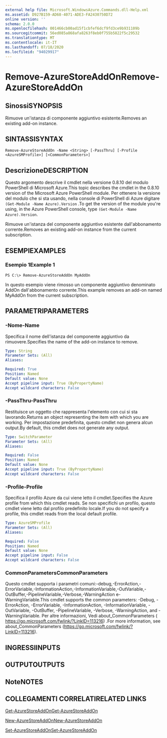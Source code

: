 ```yaml
---
external help file: Microsoft.WindowsAzure.Commands.dll-Help.xml
ms.assetid: D927B159-AD68-4071-ADE3-FA2430750D72
online version: ''
schema: 2.0.0
ms.openlocfilehash: 001466cb00ad15f1cbfef6dcf9fd3ce9b931109b
ms.sourcegitcommit: 56ed085a868afa8263f8eb0f755b5822f5c29532
ms.translationtype: MT
ms.contentlocale: it-IT
ms.lasthandoff: 07/18/2020
ms.locfileid: "94029917"
---
```

# <span data-ttu-id="c43c1-101">Remove-AzureStoreAddOn</span><span class="sxs-lookup"><span data-stu-id="c43c1-101">Remove-AzureStoreAddOn</span></span>

## <span data-ttu-id="c43c1-102">Sinossi</span><span class="sxs-lookup"><span data-stu-id="c43c1-102">SYNOPSIS</span></span>
<span data-ttu-id="c43c1-103">Rimuove un'istanza di componente aggiuntivo esistente.</span><span class="sxs-lookup"><span data-stu-id="c43c1-103">Removes an existing add-on instance.</span></span>

## <span data-ttu-id="c43c1-104">SINTASSI</span><span class="sxs-lookup"><span data-stu-id="c43c1-104">SYNTAX</span></span>

```
Remove-AzureStoreAddOn -Name <String> [-PassThru] [-Profile <AzureSMProfile>] [<CommonParameters>]
```

## <span data-ttu-id="c43c1-105">Descrizione</span><span class="sxs-lookup"><span data-stu-id="c43c1-105">DESCRIPTION</span></span>
<span data-ttu-id="c43c1-106">Questo argomento descrive il cmdlet nella versione 0.8.10 del modulo PowerShell di Microsoft Azure.</span><span class="sxs-lookup"><span data-stu-id="c43c1-106">This topic describes the cmdlet in the 0.8.10 version of the Microsoft Azure PowerShell module.</span></span>
<span data-ttu-id="c43c1-107">Per ottenere la versione del modulo che si sta usando, nella console di PowerShell di Azure digitare `(Get-Module -Name Azure).Version` .</span><span class="sxs-lookup"><span data-stu-id="c43c1-107">To get the version of the module you're using, in the Azure PowerShell console, type `(Get-Module -Name Azure).Version`.</span></span>

<span data-ttu-id="c43c1-108">Rimuove un'istanza del componente aggiuntivo esistente dall'abbonamento corrente.</span><span class="sxs-lookup"><span data-stu-id="c43c1-108">Removes an existing add-on instance from the current subscription.</span></span>

## <span data-ttu-id="c43c1-109">ESEMPI</span><span class="sxs-lookup"><span data-stu-id="c43c1-109">EXAMPLES</span></span>

### <span data-ttu-id="c43c1-110">Esempio 1</span><span class="sxs-lookup"><span data-stu-id="c43c1-110">Example 1</span></span>
```
PS C:\> Remove-AzureStoreAddOn MyAddOn
```

<span data-ttu-id="c43c1-111">In questo esempio viene rimosso un componente aggiuntivo denominato AddOn dall'abbonamento corrente.</span><span class="sxs-lookup"><span data-stu-id="c43c1-111">This example removes an add-on named MyAddOn from the current subscription.</span></span>

## <span data-ttu-id="c43c1-112">PARAMETRI</span><span class="sxs-lookup"><span data-stu-id="c43c1-112">PARAMETERS</span></span>

### <span data-ttu-id="c43c1-113">-Nome</span><span class="sxs-lookup"><span data-stu-id="c43c1-113">-Name</span></span>
<span data-ttu-id="c43c1-114">Specifica il nome dell'istanza del componente aggiuntivo da rimuovere.</span><span class="sxs-lookup"><span data-stu-id="c43c1-114">Specifies the name of the add-on instance to remove.</span></span>

```yaml
Type: String
Parameter Sets: (All)
Aliases: 

Required: True
Position: Named
Default value: None
Accept pipeline input: True (ByPropertyName)
Accept wildcard characters: False
```

### <span data-ttu-id="c43c1-115">-PassThru</span><span class="sxs-lookup"><span data-stu-id="c43c1-115">-PassThru</span></span>
<span data-ttu-id="c43c1-116">Restituisce un oggetto che rappresenta l'elemento con cui si sta lavorando.</span><span class="sxs-lookup"><span data-stu-id="c43c1-116">Returns an object representing the item with which you are working.</span></span>
<span data-ttu-id="c43c1-117">Per impostazione predefinita, questo cmdlet non genera alcun output.</span><span class="sxs-lookup"><span data-stu-id="c43c1-117">By default, this cmdlet does not generate any output.</span></span>

```yaml
Type: SwitchParameter
Parameter Sets: (All)
Aliases: 

Required: False
Position: Named
Default value: None
Accept pipeline input: True (ByPropertyName)
Accept wildcard characters: False
```

### <span data-ttu-id="c43c1-118">-Profile</span><span class="sxs-lookup"><span data-stu-id="c43c1-118">-Profile</span></span>
<span data-ttu-id="c43c1-119">Specifica il profilo Azure da cui viene letto il cmdlet.</span><span class="sxs-lookup"><span data-stu-id="c43c1-119">Specifies the Azure profile from which this cmdlet reads.</span></span>
<span data-ttu-id="c43c1-120">Se non specifichi un profilo, questo cmdlet viene letto dal profilo predefinito locale.</span><span class="sxs-lookup"><span data-stu-id="c43c1-120">If you do not specify a profile, this cmdlet reads from the local default profile.</span></span>

```yaml
Type: AzureSMProfile
Parameter Sets: (All)
Aliases: 

Required: False
Position: Named
Default value: None
Accept pipeline input: False
Accept wildcard characters: False
```

### <span data-ttu-id="c43c1-121">CommonParameters</span><span class="sxs-lookup"><span data-stu-id="c43c1-121">CommonParameters</span></span>
<span data-ttu-id="c43c1-122">Questo cmdlet supporta i parametri comuni:-debug,-ErrorAction,-ErrorVariable,-InformationAction,-InformationVariable,-OutVariable,-OutBuffer,-PipelineVariable,-Verbose,-WarningAction e-WarningVariable.</span><span class="sxs-lookup"><span data-stu-id="c43c1-122">This cmdlet supports the common parameters: -Debug, -ErrorAction, -ErrorVariable, -InformationAction, -InformationVariable, -OutVariable, -OutBuffer, -PipelineVariable, -Verbose, -WarningAction, and -WarningVariable.</span></span> <span data-ttu-id="c43c1-123">Per altre informazioni, Vedi about_CommonParameters ( https://go.microsoft.com/fwlink/?LinkID=113216) .</span><span class="sxs-lookup"><span data-stu-id="c43c1-123">For more information, see about_CommonParameters (https://go.microsoft.com/fwlink/?LinkID=113216).</span></span>

## <span data-ttu-id="c43c1-124">INGRESSI</span><span class="sxs-lookup"><span data-stu-id="c43c1-124">INPUTS</span></span>

## <span data-ttu-id="c43c1-125">OUTPUT</span><span class="sxs-lookup"><span data-stu-id="c43c1-125">OUTPUTS</span></span>

## <span data-ttu-id="c43c1-126">Note</span><span class="sxs-lookup"><span data-stu-id="c43c1-126">NOTES</span></span>

## <span data-ttu-id="c43c1-127">COLLEGAMENTI CORRELATI</span><span class="sxs-lookup"><span data-stu-id="c43c1-127">RELATED LINKS</span></span>

[<span data-ttu-id="c43c1-128">Get-AzureStoreAddOn</span><span class="sxs-lookup"><span data-stu-id="c43c1-128">Get-AzureStoreAddOn</span></span>](./Get-AzureStoreAddOn.md)

[<span data-ttu-id="c43c1-129">New-AzureStoreAddOn</span><span class="sxs-lookup"><span data-stu-id="c43c1-129">New-AzureStoreAddOn</span></span>](./New-AzureStoreAddOn.md)

[<span data-ttu-id="c43c1-130">Set-AzureStoreAddOn</span><span class="sxs-lookup"><span data-stu-id="c43c1-130">Set-AzureStoreAddOn</span></span>](./Set-AzureStoreAddOn.md)



